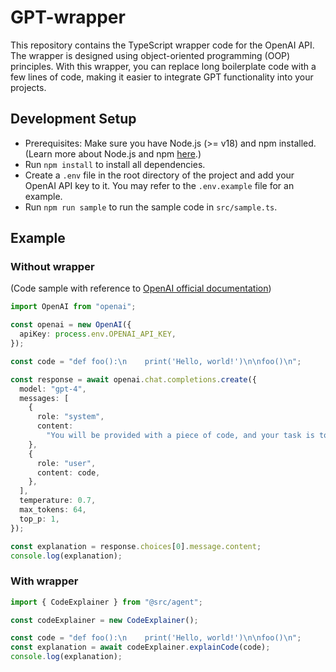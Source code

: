 # GPT-wrapper

This repository contains the TypeScript wrapper code for the OpenAI API. The wrapper is designed using object-oriented programming (OOP) principles. With this wrapper, you can replace long boilerplate code with a few lines of code, making it easier to integrate GPT functionality into your projects.

## Development Setup

- Prerequisites: Make sure you have Node.js (>= v18) and npm installed. (Learn more about Node.js and npm [here](https://docs.npmjs.com/downloading-and-installing-node-js-and-npm).)
- Run `npm install` to install all dependencies.
- Create a `.env` file in the root directory of the project and add your OpenAI API key to it. You may refer to the `.env.example` file for an example.
- Run `npm run sample` to run the sample code in `src/sample.ts`.

## Example

### Without wrapper

(Code sample with reference to [OpenAI official documentation](https://platform.openai.com/examples/default-explain-code))

```typescript
import OpenAI from "openai";

const openai = new OpenAI({
  apiKey: process.env.OPENAI_API_KEY,
});

const code = "def foo():\n    print('Hello, world!')\n\nfoo()\n";

const response = await openai.chat.completions.create({
  model: "gpt-4",
  messages: [
    {
      role: "system",
      content:
        "You will be provided with a piece of code, and your task is to explain it in a concise way.",
    },
    {
      role: "user",
      content: code,
    },
  ],
  temperature: 0.7,
  max_tokens: 64,
  top_p: 1,
});

const explanation = response.choices[0].message.content;
console.log(explanation);
```

### With wrapper

```typescript
import { CodeExplainer } from "@src/agent";

const codeExplainer = new CodeExplainer();

const code = "def foo():\n    print('Hello, world!')\n\nfoo()\n";
const explanation = await codeExplainer.explainCode(code);
console.log(explanation);
```
